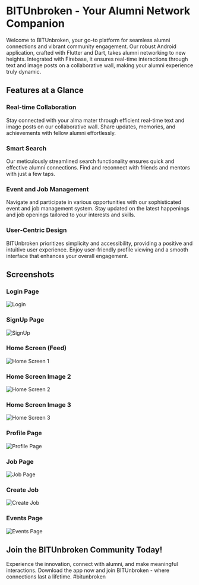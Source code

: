 # BITUnbroken - Your Alumni Network Companion

Welcome to BITUnbroken, your go-to platform for seamless alumni connections and vibrant community engagement. Our robust Android application, crafted with Flutter and Dart, takes alumni networking to new heights. Integrated with Firebase, it ensures real-time interactions through text and image posts on a collaborative wall, making your alumni experience truly dynamic.

## Features at a Glance

### Real-time Collaboration
Stay connected with your alma mater through efficient real-time text and image posts on our collaborative wall. Share updates, memories, and achievements with fellow alumni effortlessly.

### Smart Search
Our meticulously streamlined search functionality ensures quick and effective alumni connections. Find and reconnect with friends and mentors with just a few taps.

### Event and Job Management
Navigate and participate in various opportunities with our sophisticated event and job management system. Stay updated on the latest happenings and job openings tailored to your interests and skills.

### User-Centric Design
BITUnbroken prioritizes simplicity and accessibility, providing a positive and intuitive user experience. Enjoy user-friendly profile viewing and a smooth interface that enhances your overall engagement.

## Screenshots

### Login Page
![Login](https://github.com/ayushh7/BITUnbroken-master/assets/75851551/5ff7d5df-cfe7-4985-b5e6-4ac4f81cde9f=150x150)

### SignUp Page
![SignUp](https://github.com/ayushh7/BITUnbroken-master/assets/75851551/5ada1783-564f-4fe1-8c9f-798423d5d8f0=150x150)

### Home Screen (Feed)
![Home Screen 1](https://github.com/ayushh7/BITUnbroken-master/assets/75851551/8043295b-462c-4d83-aaa4-5865e1b6783d=150x150)

### Home Screen Image 2
![Home Screen 2](https://github.com/ayushh7/BITUnbroken-master/assets/75851551/51d374c3-2b72-4c72-8f88-5b0b9da4e402=150x150)

### Home Screen Image 3
![Home Screen 3](https://github.com/ayushh7/BITUnbroken-master/assets/75851551/3b1d6d3c-bffe-4b09-bcec-73b59b9b9d12=150x150)

### Profile Page
![Profile Page](https://github.com/ayushh7/BITUnbroken-master/assets/75851551/69a5c63f-0547-42ba-a316-d2959909fcb6=150x150)

### Job Page
![Job Page](https://github.com/ayushh7/BITUnbroken-master/assets/75851551/6cb5793b-ed54-4462-9794-1ebd5cf459f4=150x150)

### Create Job
![Create Job](https://github.com/ayushh7/BITUnbroken-master/assets/75851551/42b9ed2d-0636-4fb7-b4ee-e43b281871a1=150x150)

### Events Page
![Events Page](https://github.com/ayushh7/BITUnbroken-master/assets/75851551/4c7ce020-f5f8-4a96-9240-60402b71ab56=150x150)

## Join the BITUnbroken Community Today!

Experience the innovation, connect with alumni, and make meaningful interactions. Download the app now and join BITUnbroken - where connections last a lifetime. #bitunbroken
